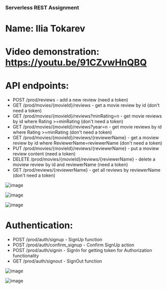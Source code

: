 ### Serverless REST Assignment

# Name: Ilia Tokarev 

# Video demonstration: https://youtu.be/91CZvwHnQBQ

# API endpoints: <br>
- POST /prod/reviews - add a new review (need a token) <br>
- GET /prod/movies/{movieId}/reviews - get a movie review by id (don't need a token) <br>
- GET /prod/movies/{movieId}/reviews?minRating=n - get movie reviews by id where Rating >=minRating (don't need a token) <br>
- GET /prod/movies/{movieId}/reviews?year=n - get movie reviews by id where Rating >=minRating (don't need a token) <br>
- GET /prod/movies/{movieId}/reviews/{reviewerName} - get a moview review by id where ReviewerName=reviewerName (don't need a token) <br>
- PUT /prod/movies/{movieId}/reviews/{reviewerName} - put a moview review content (need a token) <br>
- DELETE /prod/movies/{movieId}/reviews/{reviewerName} - delete a moview review by id and reviewerName (need a token) <br>
- GET /prod/reviews/{reviewerName} - get all reviews by reviewerName (don't need a token) <br>

![image](https://github.com/Tokarev-IP/webproject/assets/61622665/ccfcf610-43d7-44de-97a8-58d8c78b9d3a)

![image](https://github.com/Tokarev-IP/webproject/assets/61622665/98cdf424-4d3d-400f-b57a-5812433cc92d)

![image](https://github.com/Tokarev-IP/webproject/assets/61622665/5527dafc-d823-49f1-ac14-ca39ba9d7512)


# Authentication: <br>
- POST /prod/auth/signup - SignUp function <br>
- POST /prod/auth/confirm_signup - Confirm SignUp action <br>
- POST /prod/auth/signin - SignIn for getting token for Authorization functionality <br>
- GET /prod/auth/signout - SignOut function <br>

![image](https://github.com/Tokarev-IP/webproject/assets/61622665/a77f33df-cbf9-4430-9555-736846468977)

![image](https://github.com/Tokarev-IP/webproject/assets/61622665/7a1f60f2-324b-43e0-a9a9-ebe2c9d84771)
